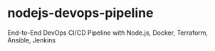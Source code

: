 # nodejs-devops-pipeline
End-to-End DevOps CI/CD Pipeline with Node.js, Docker, Terraform, Ansible, Jenkins
